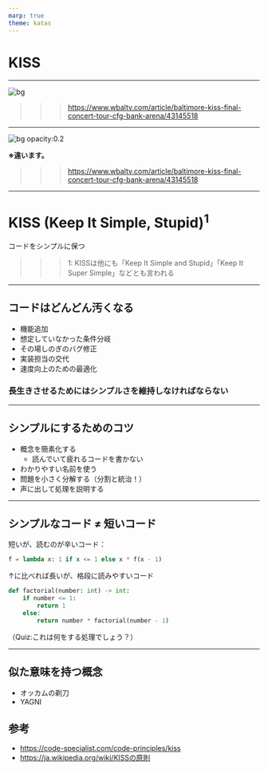 ```yaml
---
marp: true
theme: katas
---
```

<!-- 
size: 16:9
paginate: true
-->
<!-- header: 勉強会#-->
<script type="module">
  import mermaid from 'https://cdn.jsdelivr.net/npm/mermaid@10/dist/mermaid.esm.min.mjs';
  mermaid.initialize({ startOnLoad: true });
</script>

# KISS

---

![bg](https://kubrick.htvapps.com/htv-prod-media.s3.amazonaws.com/images/kiss-end-of-the-road-world-tour-admat-1-1677694412.jpeg?crop=1.00xw:0.456xh;0,0.0185xh&resize=900:*)

>>> https://www.wbaltv.com/article/baltimore-kiss-final-concert-tour-cfg-bank-arena/43145518

---

![bg opacity:0.2](https://kubrick.htvapps.com/htv-prod-media.s3.amazonaws.com/images/kiss-end-of-the-road-world-tour-admat-1-1677694412.jpeg?crop=1.00xw:0.456xh;0,0.0185xh&resize=900:*)

**※違います。**

>>> https://www.wbaltv.com/article/baltimore-kiss-final-concert-tour-cfg-bank-arena/43145518

---

# KISS (Keep It Simple, Stupid)$^1$

コードをシンプルに保つ

>>> 1: KISSは他にも「Keep It Simple and Stupid」「Keep It Super Simple」などとも言われる

---

## コードはどんどん汚くなる

* 機能追加
* 想定していなかった条件分岐
* その場しのぎのバグ修正
* 実装担当の交代
* 速度向上のための最適化

### 長生きさせるためにはシンプルさを維持しなければならない

---

## シンプルにするためのコツ

* 概念を簡素化する
  * 読んでいて疲れるコードを書かない
* わかりやすい名前を使う
* 問題を小さく分解する（分割と統治！）
* 声に出して処理を説明する

---

## シンプルなコード ≠ 短いコード

短いが、読むのが辛いコード：
```python
f = lambda x: 1 if x <= 1 else x * f(x - 1)
```

↑に比べれば長いが、格段に読みやすいコード
```python
def factorial(number: int) -> int:
    if number <= 1:
        return 1
    else:
        return number * factorial(number - 1)
```

（Quiz:これは何をする処理でしょう？）

---
## 似た意味を持つ概念

* オッカムの剃刀
* YAGNI

## 参考

* https://code-specialist.com/code-principles/kiss
* https://ja.wikipedia.org/wiki/KISSの原則